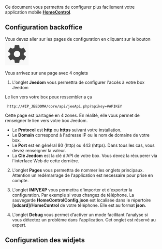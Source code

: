 Ce document vous permettra de configurer plus facilement votre application mobile **[HomeControl](https://play.google.com/store/apps/details?id=fr.touin.thierry.homecontrol&hl=fr)**.

## Configuration backoffice
Vous devez aller sur les pages de configuration en cliquant sur le bouton ![roueDents](./images/roueDents.png)

Vous arrivez sur une page avec 4 onglets

1. L'onglet **Jeedom** vous permettra de configurer l'accès à votre box Jeedom

Le lien vers votre box peux ressembler a ça
```
 http://#IP_JEEDOM#/core/api/jeeApi.php?apikey=#APIKEY
```
Cette page est partagée en 4 zones. En réalité, elle vous permet de renseigner le lien vers votre box Jeedom.
- Le **Protocol** est **http** ou **https** suivant votre installation.
- Le **Domain** correspond à l'adresse IP ou le nom de domaine de votre box.
- Le **Port** est en général 80 (http) ou 443 (https). Dans tous les cas, vous devez renseigner la valeur.
- La **Clé Jeedom** est la clé d'API de votre box. Vous devez la récuperer via l'interface Web de cette dernière. 


2. L'onglet **Pages** vous permettra de nommer les onglets principaux. 
Attention un redémarrage de l'application est necessaire pour prise en compte.

3. L'onglet **IMP/EXP** vous permettra d'importer et d'exporter la configuration. Par exemple si vous changez de téléphone. 
La sauvegarde **HomeControlConfig.json** est localisée dans le répertoire **[sdcard]/HomeControl** de votre téléphone. Elle est au format **json**. 

4. L'onglet **Debug** vous permet d'activer un mode facilitant l'analyse si vous détectez un problème dans l'application. Cet onglet est réservé au expert.



## Configuration des widjets

